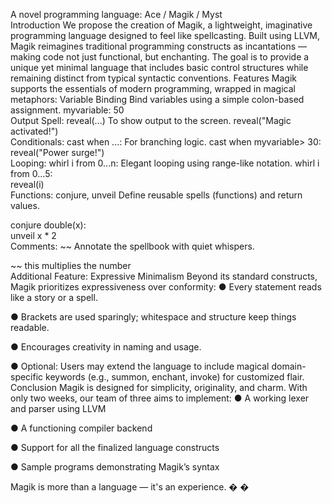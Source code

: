A novel programming language: Ace / Magik / Myst  
Introduction 
We propose the creation of Magik, a lightweight, imaginative programming language designed 
to feel like spellcasting. Built using LLVM, Magik reimagines traditional programming 
constructs as incantations — making code not just functional, but enchanting. The goal is to 
provide a unique yet minimal language that includes basic control structures while remaining 
distinct from typical syntactic conventions. 
Features 
Magik supports the essentials of modern programming, wrapped in magical metaphors: 
Variable Binding 
Bind variables using a simple colon-based assignment. 
myvariable: 50  
Output Spell: reveal(...) 
To show output to the screen. 
reveal("Magic activated!")   
Conditionals: cast when ...: 
For branching logic. 
cast when myvariable> 30:   
reveal("Power surge!")   
Looping: whirl i from 0...n: 
Elegant looping using range-like notation. 
whirl i from 0...5:   
reveal(i)   
Functions: conjure, unveil 
Define reusable spells (functions) and return values. 
 
 
 conjure double(x):   
    unveil x * 2   
Comments: ~~ 
 Annotate the spellbook with quiet whispers. 
 
 ~~ this multiplies the number   
Additional Feature: Expressive Minimalism 
Beyond its standard constructs, Magik prioritizes expressiveness over conformity: 
● Every statement reads like a story or a spell. 
 
● Brackets are used sparingly; whitespace and structure keep things readable. 
 
● Encourages creativity in naming and usage. 
 
● Optional: Users may extend the language to include magical domain-specific keywords 
(e.g., summon, enchant, invoke) for customized flair. 
Conclusion 
Magik is designed for simplicity, originality, and charm. With only two weeks, our team of three 
aims to implement: 
● A working lexer and parser using LLVM 
 
● A functioning compiler backend 
 
● Support for all the finalized language constructs 
 
● Sample programs demonstrating Magik’s syntax 
 
Magik is more than a language — it's an experience. 
�
�
 
